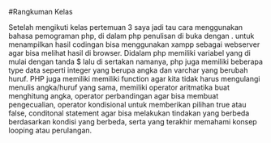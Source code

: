 #Rangkuman Kelas

Setelah mengikuti kelas pertemuan 3 saya jadi tau cara menggunakan bahasa pemograman php, di dalam php penulisan di buka dengan <?PHP dan di tutup dengan ?>.
untuk menampilkan hasil codingan bisa menggunakan xampp sebagai webserver agar bisa melihat hasil di browser.
Didalam php memiliki variabel yang di mulai dengan tanda $ lalu di sertakan namanya, php juga memiliki beberapa type data seperti integer yang berupa angka dan varchar yang berubah huruf.
PHP juga memiliki memiliki function agar kita tidak harus mengulangi menulis angka/huruf yang sama, memiliki operator aritmatika buat menghitung angka, 
operator perbandingan agar bisa membuat pengecualian, operator kondisional untuk memberikan pilihan true atau false, conditonal statement agar bisa melakukan
tindakan yang berbeda berdasarkan kondisi yang berbeda, serta yang terakhir memahami konsep looping atau perulangan. 
